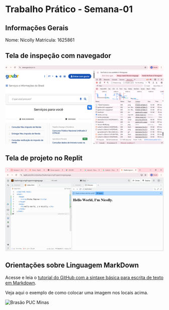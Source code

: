 # Trabalho Prático - Semana-01

## Informações Gerais

Nome: Nicolly 
Matricula: 1625861

## Tela de inspeção com navegador

![alt text](images/network.png)

## Tela de projeto no Replit

![alt text](<images/Captura de tela 2025-08-24 185651.png>)


## Orientações sobre Linguagem MarkDown

Acesse e leia o [tutorial do GitHub com a sintaxe básica para escrita de texto em Markdown](https://docs.github.com/pt/get-started/writing-on-github/getting-started-with-writing-and-formatting-on-github/basic-writing-and-formatting-syntax).

Veja aqui o exemplo de como colocar uma imagem nos locais acima. 

![Brasão PUC Minas](images/brasao_puc.png)
